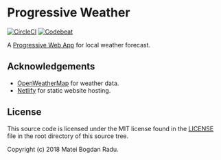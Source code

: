 # Progressive Weather
[![CircleCI][CircleCI_badge]][CircleCI_url] [![Codebeat][Codebeat_badge]][Codebeat_url]

A [Progressive Web App][PWA] for local weather forecast.

## Acknowledgements
- [OpenWeatherMap][OpenWeatherMap] for weather data.
- [Netlify][Netlify] for static website hosting.

## License
This source code is licensed under the MIT license
found in the [LICENSE][LICENSE] file in the root directory of this source tree.

Copyright (c) 2018 Matei Bogdan Radu.

[PWA]: https://developers.google.com/web/progressive-web-apps/
[OpenWeatherMap]: https://openweathermap.org/
[Netlify]: https://www.netlify.com
[CircleCI_url]: https://circleci.com/gh/matt-block/progressive-weather/tree/master
[CircleCI_badge]: https://circleci.com/gh/matt-block/progressive-weather/tree/master.svg?style=shield
[Codebeat_url]: https://codebeat.co/projects/github-com-matt-block-progressive-weather-master
[Codebeat_badge]: https://codebeat.co/badges/94decd96-5835-4922-88f9-5be14b93d49f
[LICENSE]: https://github.com/matt-block/progressive-weather/blob/master/LICENSE
